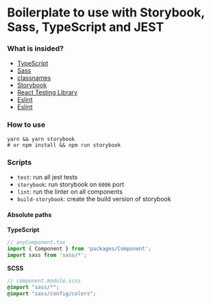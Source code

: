 # Boilerplate to use with Storybook, Sass, TypeScript and JEST

### What is insided?
*  [TypeScript](https://www.typescriptlang.org/)
*  [Sass](https://sass-lang.com/)
*  [classnames](https://www.npmjs.com/package/classnames)
*  [Storybook](https://storybook.js.org/)
*  [React Testing Library](https://testing-library.com/docs/react-testing-library/intro)
*  [Eslint](https://eslint.org/)
*  [Eslint](https://prettier.io/)

### How to use
```shell
yarn && yarn storybook
# or npm install && npm run storybook  
```

### Scripts
* ``test``: run all jest tests
* ``storybook``: run storybook on ``6006`` port
* ``lint``: run the linter on all components
* ``build-storybook``: create the build version of storybook

#### Absolute paths 
**TypeScript** 
```ts
// anyComponent.tsx
import { Component } from 'packages/Component';
import sass from 'sass/*';
```
**SCSS** 
```scss
// component.module.scss
@import "sass/*";
@import "sass/config/colors";
```

